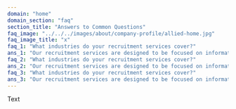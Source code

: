 ```yaml
---
domain: "home"
domain_section: "faq"
section_title: "Answers to Common Questions"
faq_image: "../../../images/about/company-profile/allied-home.jpg"
faq_image_title: "x"
faq_1: "What industries do your recruitment services cover?"
ans_1: "Our recruitment services are designed to be focused on information technology."
faq_2: "What industries do your recruitment services cover?"
ans_2: "Our recruitment services are designed to be focused on information technology."
faq_3: "What industries do your recruitment services cover?"
ans_3: "Our recruitment services are designed to be focused on information technology."
---
```


Text

